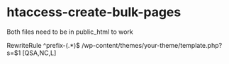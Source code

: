 # htaccess-create-bulk-pages
Both files need to be in public_html to work



RewriteRule ^prefix-(.*)$ /wp-content/themes/your-theme/template.php?s=$1 [QSA,NC,L]
